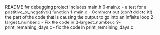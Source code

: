 README for debugging project
includes main.h
0-main.c - a test for a postitive_or_negative() function
1-main.c - Comment out (don’t delete it!) the part of the code that is causing the output to go into an infinite loop
2-largest_number.c - Fix the code in 2-largest_number.c
3-print_remaining_days.c - fix the code in print_remaining_days.c
